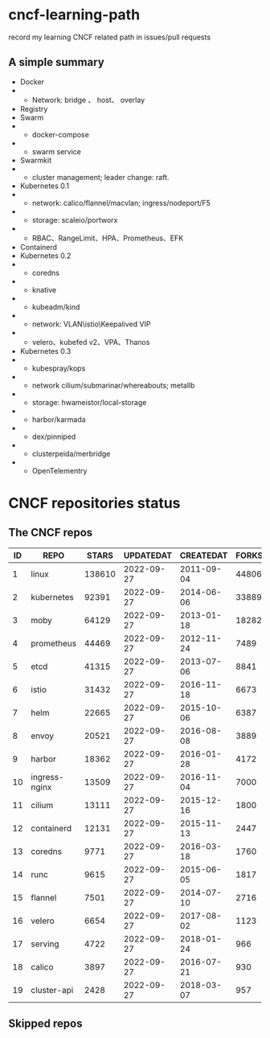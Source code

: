 # cncf-learning-path
record my learning CNCF related path in issues/pull requests

## A simple summary
- Docker
- - Network: bridge 、 host、 overlay
- Registry
- Swarm
- - docker-compose
- - swarm service
- Swarmkit
- - cluster management; leader change: raft.
- Kubernetes 0.1
- - network: calico/flannel/macvlan; ingress/nodeport/F5
- - storage: scaleio/portworx
- - RBAC、RangeLimit、HPA、Prometheus、EFK
- Containerd
- Kubernetes 0.2
- - coredns
- - knative
- - kubeadm/kind
- - network: VLAN\istio\Keepalived VIP
- - velero、kubefed v2、VPA、Thanos
- Kubernetes 0.3
- - kubespray/kops
- - network cilium/submarinar/whereabouts; metallb
- - storage: hwameistor/local-storage
- - harbor/karmada
- - dex/pinniped
- - clusterpeida/merbridge
- - OpenTelementry

# CNCF repositories status
<!--START_SECTION:github_repos-->
## The CNCF repos
| ID |     REPO      | STARS  | UPDATEDAT  | CREATEDAT  | FORKSCOUNT |
|----|---------------|--------|------------|------------|------------|
|  1 | linux         | 138610 | 2022-09-27 | 2011-09-04 |      44806 |
|  2 | kubernetes    |  92391 | 2022-09-27 | 2014-06-06 |      33889 |
|  3 | moby          |  64129 | 2022-09-27 | 2013-01-18 |      18282 |
|  4 | prometheus    |  44469 | 2022-09-27 | 2012-11-24 |       7489 |
|  5 | etcd          |  41315 | 2022-09-27 | 2013-07-06 |       8841 |
|  6 | istio         |  31432 | 2022-09-27 | 2016-11-18 |       6673 |
|  7 | helm          |  22665 | 2022-09-27 | 2015-10-06 |       6387 |
|  8 | envoy         |  20521 | 2022-09-27 | 2016-08-08 |       3889 |
|  9 | harbor        |  18362 | 2022-09-27 | 2016-01-28 |       4172 |
| 10 | ingress-nginx |  13509 | 2022-09-27 | 2016-11-04 |       7000 |
| 11 | cilium        |  13111 | 2022-09-27 | 2015-12-16 |       1800 |
| 12 | containerd    |  12131 | 2022-09-27 | 2015-11-13 |       2447 |
| 13 | coredns       |   9771 | 2022-09-27 | 2016-03-18 |       1760 |
| 14 | runc          |   9615 | 2022-09-27 | 2015-06-05 |       1817 |
| 15 | flannel       |   7501 | 2022-09-27 | 2014-07-10 |       2716 |
| 16 | velero        |   6654 | 2022-09-27 | 2017-08-02 |       1123 |
| 17 | serving       |   4722 | 2022-09-27 | 2018-01-24 |        966 |
| 18 | calico        |   3897 | 2022-09-27 | 2016-07-21 |        930 |
| 19 | cluster-api   |   2428 | 2022-09-27 | 2018-03-07 |        957 |



## Skipped repos
<!--END_SECTION:github_repos-->
